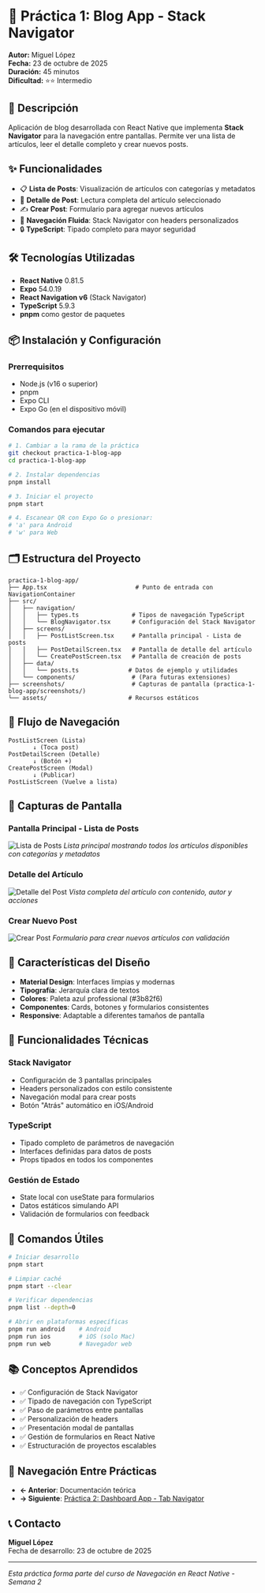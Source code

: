# 📱 Práctica 1: Blog App - Stack Navigator

**Autor:** Miguel López  
**Fecha:** 23 de octubre de 2025  
**Duración:** 45 minutos  
**Dificultad:** ⭐⭐ Intermedio  

## 🎯 Descripción

Aplicación de blog desarrollada con React Native que implementa **Stack Navigator** para la navegación entre pantallas. Permite ver una lista de artículos, leer el detalle completo y crear nuevos posts.

## ✨ Funcionalidades

- 📋 **Lista de Posts**: Visualización de artículos con categorías y metadatos
- 📄 **Detalle de Post**: Lectura completa del artículo seleccionado
- ✍️ **Crear Post**: Formulario para agregar nuevos artículos
- 🧭 **Navegación Fluida**: Stack Navigator con headers personalizados
- 🔒 **TypeScript**: Tipado completo para mayor seguridad

## 🛠️ Tecnologías Utilizadas

- **React Native** 0.81.5
- **Expo** 54.0.19  
- **React Navigation v6** (Stack Navigator)
- **TypeScript** 5.9.3
- **pnpm** como gestor de paquetes

## 📦 Instalación y Configuración

### Prerrequisitos
- Node.js (v16 o superior)
- pnpm
- Expo CLI
- Expo Go (en el dispositivo móvil)

### Comandos para ejecutar
```bash
# 1. Cambiar a la rama de la práctica
git checkout practica-1-blog-app
cd practica-1-blog-app

# 2. Instalar dependencias
pnpm install

# 3. Iniciar el proyecto
pnpm start

# 4. Escanear QR con Expo Go o presionar:
# 'a' para Android
# 'w' para Web
```

## 🗂️ Estructura del Proyecto

```
practica-1-blog-app/
├── App.tsx                         # Punto de entrada con NavigationContainer
├── src/
│   ├── navigation/
│   │   ├── types.ts               # Tipos de navegación TypeScript
│   │   └── BlogNavigator.tsx      # Configuración del Stack Navigator
│   ├── screens/
│   │   ├── PostListScreen.tsx     # Pantalla principal - Lista de posts
│   │   ├── PostDetailScreen.tsx   # Pantalla de detalle del artículo
│   │   └── CreatePostScreen.tsx   # Pantalla de creación de posts
│   ├── data/
│   │   └── posts.ts              # Datos de ejemplo y utilidades
│   └── components/                # (Para futuras extensiones)
├── screenshots/                   # Capturas de pantalla (practica-1-blog-app/screenshots/)
└── assets/                       # Recursos estáticos
```

## 🔄 Flujo de Navegación

```
PostListScreen (Lista) 
       ↓ (Toca post)
PostDetailScreen (Detalle)
       ↓ (Botón +)
CreatePostScreen (Modal)
       ↓ (Publicar)
PostListScreen (Vuelve a lista)
```

## 📱 Capturas de Pantalla

### Pantalla Principal - Lista de Posts
![Lista de Posts](practica-1-blog-app/screenshots/practica_1.1.jpg)
*Lista principal mostrando todos los artículos disponibles con categorías y metadatos*

### Detalle del Artículo
![Detalle del Post](practica-1-blog-app/screenshots/practica_1.2.jpg)
*Vista completa del artículo con contenido, autor y acciones*

### Crear Nuevo Post
![Crear Post](practica-1-blog-app/screenshots/practica_1.3.jpg)
*Formulario para crear nuevos artículos con validación*

## 🎨 Características del Diseño

- **Material Design**: Interfaces limpias y modernas
- **Tipografía**: Jerarquía clara de textos
- **Colores**: Paleta azul professional (#3b82f6)
- **Componentes**: Cards, botones y formularios consistentes
- **Responsive**: Adaptable a diferentes tamaños de pantalla

## 🧪 Funcionalidades Técnicas

### Stack Navigator
- Configuración de 3 pantallas principales
- Headers personalizados con estilo consistente
- Navegación modal para crear posts
- Botón "Atrás" automático en iOS/Android

### TypeScript
- Tipado completo de parámetros de navegación
- Interfaces definidas para datos de posts
- Props tipados en todos los componentes

### Gestión de Estado
- State local con useState para formularios
- Datos estáticos simulando API
- Validación de formularios con feedback

## 🚀 Comandos Útiles

```bash
# Iniciar desarrollo
pnpm start

# Limpiar caché
pnpm start --clear

# Verificar dependencias
pnpm list --depth=0

# Abrir en plataformas específicas
pnpm run android    # Android
pnpm run ios        # iOS (solo Mac)
pnpm run web        # Navegador web
```

## 📚 Conceptos Aprendidos

- ✅ Configuración de Stack Navigator
- ✅ Tipado de navegación con TypeScript
- ✅ Paso de parámetros entre pantallas
- ✅ Personalización de headers
- ✅ Presentación modal de pantallas
- ✅ Gestión de formularios en React Native
- ✅ Estructuración de proyectos escalables

## 🔗 Navegación Entre Prácticas

- **← Anterior**: Documentación teórica
- **→ Siguiente**: [Práctica 2: Dashboard App - Tab Navigator](../practica-2-dashboard-app/README.md)

## 📞 Contacto

**Miguel López**  
Fecha de desarrollo: 23 de octubre de 2025  

---

*Esta práctica forma parte del curso de Navegación en React Native - Semana 2*